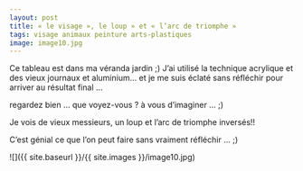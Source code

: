```yaml
---
layout: post
title: « le visage », le loup » et « l’arc de triomphe »
tags: visage animaux peinture arts-plastiques
image: image10.jpg
---
```

Ce tableau est dans ma véranda jardin ;) J’ai utilisé la technique acrylique et des vieux journaux et aluminium… et je me suis éclaté sans réfléchir pour arriver au résultat final …

regardez bien … que voyez-vous ? à vous d’imaginer … ;)

Je vois de vieux messieurs, un loup et l’arc de triomphe inversés!!

C’est génial ce que l’on peut faire sans vraiment réfléchir … ;)

![]({{ site.baseurl }}/{{ site.images }}/image10.jpg)